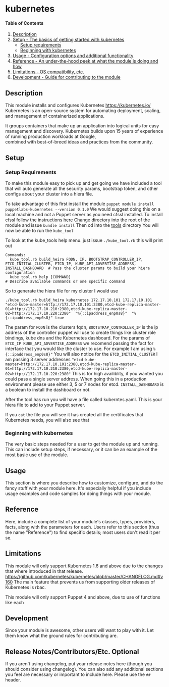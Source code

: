 # kubernetes

#### Table of Contents

1. [Description](#description)
1. [Setup - The basics of getting started with kubernetes](#setup)
    * [Setup requirements](#setup-requirements)
    * [Beginning with kubernetes](#beginning-with-kubernetes)
1. [Usage - Configuration options and additional functionality](#usage)
1. [Reference - An under-the-hood peek at what the module is doing and how](#reference)
1. [Limitations - OS compatibility, etc.](#limitations)
1. [Development - Guide for contributing to the module](#development)

## Description

This module installs and configures Kubernetes https://kubernetes.io/
Kubernetes is an open-source system for automating deployment, scaling, and management of containerized applications.

It groups containers that make up an application into logical units for easy management and discovery.
Kubernetes builds upon 15 years of experience of running production workloads at Google, \
combined with best-of-breed ideas and practices from the community.

## Setup

### Setup Requirements

To make this module easy to pick up and get going we have included a tool that will auto generate
all the security params, bootstrap token, and other configs about your cluster into a hiera file.

To take advantage of this first install the module `puppet module install puppetlabs-kubernetes --version 0.1.0`
We would suggest doing this on a local machine and not a Puppet server as you need cfssl installed.
To install cfssl follow the instructions [here](https://github.com/cloudflare/cfssl)
Change directory into the root of the module and issue `bundle install`
Then cd into the [tools](https://github.com/puppetlabs/puppetlabs-kubernetes/tree/master/tooling) directory
You will now be able to run the `kube_tool`

To look at the kube_tools help menu. just issue `./kube_tool.rb` this will print out

```puppet
Commands:
  kube_tool.rb build_heira FQDN, IP, BOOTSTRAP_CONTROLLER_IP, ETCD_INITIAL_CLUSTER, ETCD_IP, KUBE_API_ADVERTISE_ADDRESS, INSTALL_DASHBOARD  # Pass the cluster params to build your hiera configuration
  kube_tool.rb help [COMMAND]                                                                                                               # Describe available commands or one specific command
```

So to generate the hiera file for my cluster I would use

```puppet
./kube_tool.rb build_heira kubernetes 172.17.10.101 172.17.10.101 "etcd-kube-master=http://172.17.10.101:2380,etcd-kube-replica-master-01=http://172.17.10.210:2380,etcd-kube-replica-master-02=http://172.17.10.220:2380"  "%{::ipaddress_enp0s8}"  "%{::ipaddress_enp0s8}" true
```

The param for `FQDN` is the clusters fqdn, `BOOTSTRAP_CONTROLLER_IP` is the ip address of the controller puppet will use to create things like cluster role bindings, kube dns and the Kubernetes dashboard.
For the params of `ETCD_IP KUBE_API_ADVERTISE_ADDRESS` we recomend passing the fact for interface that you would like the cluster to use. For example I am using `%{::ipaddress_enp0s8}"`
You will also notice for the `ETCD_INITIAL_CLUSTER` I am passing 3 server addresses `"etcd-kube-master=http://172.17.10.101:2380,etcd-kube-replica-master-01=http://172.17.10.210:2380,etcd-kube-replica-master-02=http://172.17.10.220:2380"`
This is for high availiblity, if you wanted you could pass a single server address. When going this in a production environment please use either 3, 5 or 7 nodes for etcd.
`INSTALL_DASHBOARD` is a boolean to install the dashboard or not.

After the tool has run you will have a file called kuberntes.yaml. This is your hiera file to add to your Puppet server.

If you `cat` the file you will see it has created all the certificates that Kubernetes needs, you will also see that

### Beginning with kubernetes

The very basic steps needed for a user to get the module up and running. This
can include setup steps, if necessary, or it can be an example of the most
basic use of the module.

## Usage

This section is where you describe how to customize, configure, and do the
fancy stuff with your module here. It's especially helpful if you include usage
examples and code samples for doing things with your module.

## Reference

Here, include a complete list of your module's classes, types, providers,
facts, along with the parameters for each. Users refer to this section (thus
the name "Reference") to find specific details; most users don't read it per
se.

## Limitations

This module will only support Kubernetes 1.6 and above due to the changes
that where introduced in that release. https://github.com/kubernetes/kubernetes/blob/master/CHANGELOG.md#v160
The main feature that prevents us from supporting older releases of Kubernetes is rbac.

This module will only support Puppet 4 and above, due to use of functions like each

## Development

Since your module is awesome, other users will want to play with it. Let them
know what the ground rules for contributing are.

## Release Notes/Contributors/Etc. **Optional**

If you aren't using changelog, put your release notes here (though you should
consider using changelog). You can also add any additional sections you feel
are necessary or important to include here. Please use the `## ` header.
